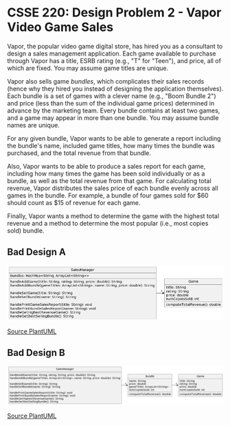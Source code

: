 # CSSE 220: Design Problem 2 - Vapor Video Game Sales
Vapor, the popular video game digital store, has hired you as a consultant to design a sales management application. Each game available to purchase through Vapor has a title, ESRB rating (e.g., "T" for "Teen"), and price, all of which are fixed. You may assume game titles are unique. 

Vapor also sells game _bundles_, which complicates their sales records (hence why they hired you instead of designing the application themselves). Each bundle is a set of games with a clever name (e.g., "Boom Bundle 2") and price (less than the sum of the individual game prices) determined in advance by the marketing team. Every bundle contains at least two games, and a game may appear in more than one bundle. You may assume bundle names are unique. 

For any given bundle, Vapor wants to be able to generate a report including the bundle's name, included game titles, how many times the bundle was purchased, and the total revenue from that bundle. 

Also, Vapor wants to be able to produce a sales report for each game, including how many times the game has been sold individually or as a bundle, as well as the total revenue from that game. For calculating total revenue, Vapor distributes the sales price of each bundle evenly across all games in the bundle. For example, a bundle of four games sold for $60 should count as $15 of revenue for each game. 

Finally, Vapor wants a method to determine the game with the highest total revenue and a method to determine the most popular (i.e., most copies sold) bundle. 

## Bad Design A
<img src="DP2_A.png" alt="Bad Design A" width="800"/>

[Source PlantUML](http://www.plantuml.com/plantuml/uml/XPBDQW8n4CVlUOhWoHRx0b94xK4F5Ohh2uncs0tDnv9C12bzzyw6B6xOGozA9l-F7vdTHe90oHeHlxNh8O2LaHu6-JVeMxuHDmCnoWOCnXCuQ3787t5DJl5WBOyGknFqxmqRNBkIkn3WyQaZbSbc8qG7WtYdr04iBacJmRKS3G68_v_ddelvMlbqDVWopfyP-zoyRC7YHTF0CEzSIGSM_yiSmHeqPavMLHTLwPw6pzA--413N7wnC_O-q2pvxhMQwdDmvQWwAiC1wQZR3YETyOukOMQVuXRLdYK3DGyB-0JsLuoR7UoyqGfHr5iHrGCAb-o7xpN6nXkrbimlnCtRFX5UF84fN5nN74DRzG6zRHQlYzmijkXKikOF)

## Bad Design B
<img src="DP2_B.png" alt="Bad Design B" width="800"/>

[Source PlantUML](http://www.plantuml.com/plantuml/uml/hPB1Ri8m38RlUOg8ozZ4NW1D2DY17RPfehn0HgmIpKcgn4524-y-XxOYBT9ssQLf_Dk_lzfTHbA1aaKHlunhL51MHZeXy3EO_KKHUrGnoaeXn3VbL0r1VWjnK4uZhBJUA0jJCeGmbnLNkNecWo8-h_U6pLZMFdqYtFVngySwvPTfpLQxx1JdSXM2EhsQI4zjyc8c7Sj_UVPW5I3UaerRvwokTsb-u_R15yfsbobieV61RfoFtkWolpKkAiOzYe8Dq8kf3n1f2qTm2IxiOrpEMdDAfkPW1rx0daM_hLpEMneWYk5Mn620mYNxx1i3iVAevvBvXRYJDT1xAUHkMTfxsoI2dIU57J5BlTUvnsWH6QJuyd7ZNvV-trY3l_XnCNcOT8oYFRfO7fzOWjF9uWy0)
